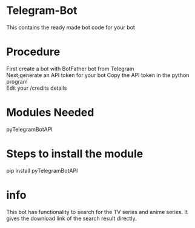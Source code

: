 # Telegram-Bot    
This contains the ready made bot code for your bot  
# Procedure
  First create a bot with BotFather bot from Telegram  
  Next,generate an API token for your bot 
  Copy the API token in the python program    
  Edit your /credits details 
# Modules Needed
   pyTelegramBotAPI  
# Steps to install the module
   pip install pyTelegramBotAPI
# info 
  This bot has functionality to search for the TV series and anime series.
  It gives the download link of the search result directly.
 
 
 
